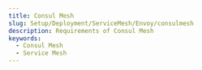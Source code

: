 ```yaml
---
title: Consul Mesh
slug: Setup/Deployment/ServiceMesh/Envoy/consulmesh
description: Requirements of Consul Mesh
keywords:
  - Consul Mesh
  - Service Mesh
---
```

